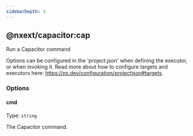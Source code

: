 ```yaml
---
sidebarDepth: 3
---
```


## @nxext/capacitor:cap

Run a Capacitor command

Options can be configured in the 'project.json' when defining the executor, or when invoking it. Read more about how to configure targets and executors here: https://nx.dev/configuration/projectjson#targets.

### Options

#### cmd

Type: `string`

The Capacitor command.
